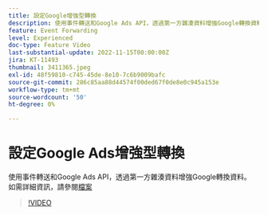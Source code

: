 ```yaml
---
title: 設定Google增強型轉換
description: 使用事件轉送和Google Ads API，透過第一方雜湊資料增強Google轉換資料。
feature: Event Forwarding
level: Experienced
doc-type: Feature Video
last-substantial-update: 2022-11-15T00:00:00Z
jira: KT-11493
thumbnail: 3411365.jpeg
exl-id: 48f59810-c745-45de-8e10-7c6b9009bafc
source-git-commit: 286c85aa88d44574f00ded67f0de8e0c945a153e
workflow-type: tm+mt
source-wordcount: '50'
ht-degree: 0%

---
```


# 設定Google Ads增強型轉換

使用事件轉送和Google Ads API，透過第一方雜湊資料增強Google轉換資料。 如需詳細資訊，請參閱[檔案](https://experienceleague.adobe.com/docs/experience-platform/tags/extensions/adobe/google-ads-enhanced-conversions/overview.html)

>[!VIDEO](https://video.tv.adobe.com/v/3411365/?learn=on&enablevpops)
